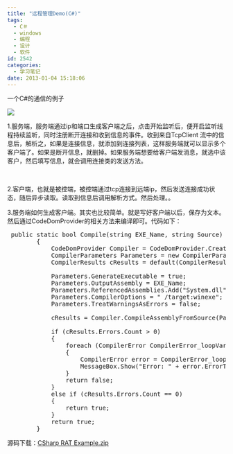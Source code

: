 ```yaml
---
title: "远程管理Demo(C#)"
tags:
  - C＃
  - windows
  - 编程
  - 设计
  - 软件
id: 2542
categories:
  - 学习笔记
date: 2013-01-04 15:18:06
---
```


一个C#的通信的例子

[![](/images/8a608877e1ae0aef14d26fea8260f247bbb7ee33.jpg)](http://leaverimage.b0.upaiyun.com/31142_o.jpg)

1.服务端，服务端通过ip和端口生成客户端之后，点击开始监听后，便开启监听线程持续监听，同时注册断开连接和收到信息的事件。收到来自TcpClient 流中的信息后，解析之，如果是连接信息，就添加到连接列表，这样服务端就可以显示多个客户端了。如果是断开信息，就删掉。如果服务端想要给客户端发消息，就选中该客户，然后填写信息，就会调用连接类的发送方法。

&nbsp;

2.客户端，也就是被控端，被控端通过tcp连接到远端ip，然后发送连接成功状态，随后异步读取。读取到信息后调用解析方式。然后处理。。

3.服务端如何生成客户端。其实也比较简单。就是写好客户端以后，保存为文本。然后通过CodeDomProvider的相关方法来编译即可。代码如下：
<pre class="lang:default decode:true"> public static bool Compile(string EXE_Name, string Source)
        {
            CodeDomProvider Compiler = CodeDomProvider.CreateProvider("CSharp");
            CompilerParameters Parameters = new CompilerParameters();
            CompilerResults cResults = default(CompilerResults);

            Parameters.GenerateExecutable = true;
            Parameters.OutputAssembly = EXE_Name;
            Parameters.ReferencedAssemblies.Add("System.dll");
            Parameters.CompilerOptions = " /target:winexe";
            Parameters.TreatWarningsAsErrors = false;

            cResults = Compiler.CompileAssemblyFromSource(Parameters, Source);

            if (cResults.Errors.Count &gt; 0)
            {
                foreach (CompilerError CompilerError_loopVariable in cResults.Errors)
                {
                    CompilerError error = CompilerError_loopVariable;
                    MessageBox.Show("Error: " + error.ErrorText, "", MessageBoxButtons.OK, MessageBoxIcon.Error);
                }
                return false;
            }
            else if (cResults.Errors.Count == 0)
            {
                return true;
            }
            return true;
        }</pre>
源码下载：[CSharp RAT Example.zip](http://pan.baidu.com/share/link?shareid=223714&amp;uk=1493685990)